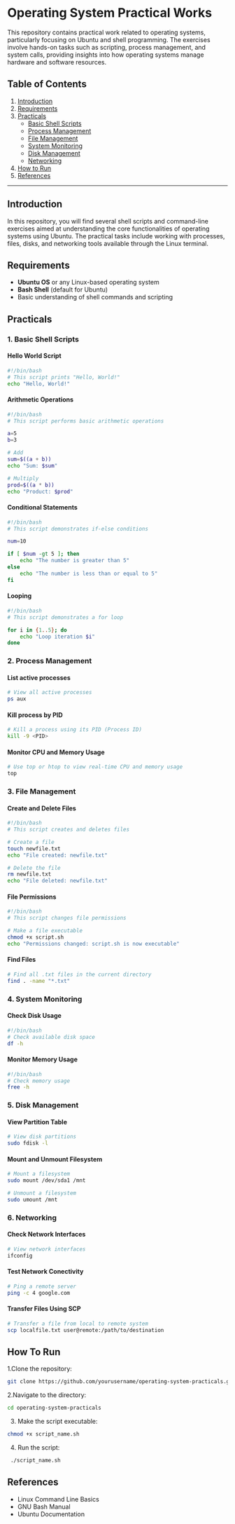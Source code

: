 # Operating System Practical Works

This repository contains practical work related to operating systems, particularly focusing on Ubuntu and shell programming. The exercises involve hands-on tasks such as scripting, process management, and system calls, providing insights into how operating systems manage hardware and software resources.

## Table of Contents
1. [Introduction](#introduction)
2. [Requirements](#requirements)
3. [Practicals](#practicals)
   - [Basic Shell Scripts](#basic-shell-scripts)
   - [Process Management](#process-management)
   - [File Management](#file-management)
   - [System Monitoring](#system-monitoring)
   - [Disk Management](#disk-management)
   - [Networking](#networking)
4. [How to Run](#how-to-run)
5. [References](#references)

---

## Introduction
In this repository, you will find several shell scripts and command-line exercises aimed at understanding the core functionalities of operating systems using Ubuntu. The practical tasks include working with processes, files, disks, and networking tools available through the Linux terminal.

## Requirements
- **Ubuntu OS** or any Linux-based operating system
- **Bash Shell** (default for Ubuntu)
- Basic understanding of shell commands and scripting

## Practicals

### 1. Basic Shell Scripts

#### Hello World Script
```bash
#!/bin/bash
# This script prints "Hello, World!"
echo "Hello, World!"
```
#### Arithmetic Operations
```bash
#!/bin/bash
# This script performs basic arithmetic operations

a=5
b=3

# Add
sum=$((a + b))
echo "Sum: $sum"

# Multiply
prod=$((a * b))
echo "Product: $prod"
```

#### Conditional Statements
```bash
#!/bin/bash
# This script demonstrates if-else conditions

num=10

if [ $num -gt 5 ]; then
    echo "The number is greater than 5"
else
    echo "The number is less than or equal to 5"
fi
```

#### Looping
```bash
#!/bin/bash
# This script demonstrates a for loop

for i in {1..5}; do
    echo "Loop iteration $i"
done
```
### 2. Process Management

#### List active processes
```bash
# View all active processes
ps aux
```

#### Kill process by PID
```bash
# Kill a process using its PID (Process ID)
kill -9 <PID>
```

#### Monitor CPU and Memory Usage
```bash
# Use top or htop to view real-time CPU and memory usage
top
```

### 3. File Management

#### Create and Delete Files
```bash
#!/bin/bash
# This script creates and deletes files

# Create a file
touch newfile.txt
echo "File created: newfile.txt"

# Delete the file
rm newfile.txt
echo "File deleted: newfile.txt"
```

#### File Permissions
```bash
#!/bin/bash
# This script changes file permissions

# Make a file executable
chmod +x script.sh
echo "Permissions changed: script.sh is now executable"
```
#### Find Files
```bash
# Find all .txt files in the current directory
find . -name "*.txt"
```

### 4. System Monitoring

#### Check Disk Usage
```bash
#!/bin/bash
# Check available disk space
df -h
```

#### Monitor Memory Usage
```bash
#!/bin/bash
# Check memory usage
free -h
```

### 5. Disk Management

#### View Partition Table
```bash
# View disk partitions
sudo fdisk -l
```

#### Mount and Unmount Filesystem
```bash
# Mount a filesystem
sudo mount /dev/sda1 /mnt

# Unmount a filesystem
sudo umount /mnt
```

### 6. Networking

#### Check Network Interfaces
```bash
# View network interfaces
ifconfig
```

#### Test Network Conectivity
```bash
# Ping a remote server
ping -c 4 google.com
```

#### Transfer Files Using SCP
```bash
# Transfer a file from local to remote system
scp localfile.txt user@remote:/path/to/destination
```

## How To Run

  1.Clone the repository:
  ```bash
  git clone https://github.com/yourusername/operating-system-practicals.git
  ```
  2.Navigate to the directory:
  ```bash
  cd operating-system-practicals
  ```

  3. Make the script executable:
  ```bash
  chmod +x script_name.sh
  ```

  4. Run the script:
  ```bash
   ./script_name.sh
  ```

## References
- Linux Command Line Basics
- GNU Bash Manual
- Ubuntu Documentation


